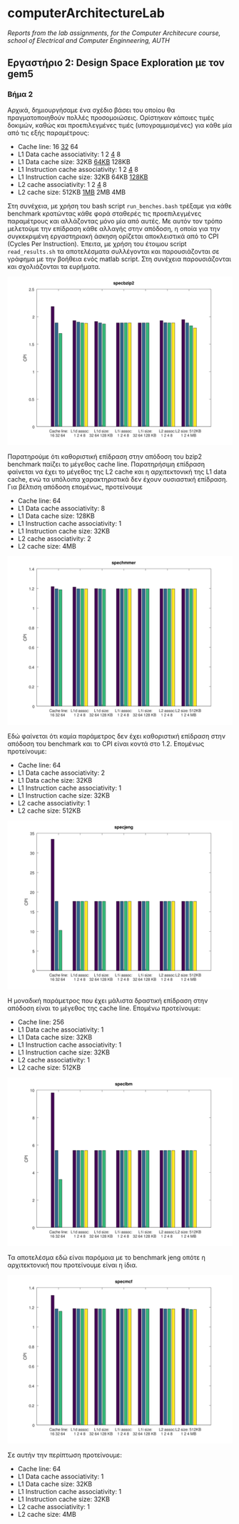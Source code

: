 # computerArchitectureLab
_Reports from the lab assignments, for the Computer Architecure course, school of Electrical and Computer Enginneering, AUTH_

## Εργαστήριο 2: Design Space Exploration με τον gem5

### Βήμα 2
Αρχικά, δημιουργήσαμε ένα σχέδιο βάσει του οποίου θα πραγματοποιηθούν πολλές προσομοιώσεις. Ορίστηκαν κάποιες τιμές δοκιμών, καθώς και προεπιλεγμένες τιμές (υπογραμμισμένες) για κάθε μία από τις εξής παραμέτρους:

* Cache line: 16 <ins>32</ins> 64
* L1 Data cache associativity: 1 2 <ins>4</ins> 8
* L1 Data cache size: 32KB <ins>64KB</ins> 128KB
* L1 Instruction cache associativity: 1 2 <ins>4</ins> 8
* L1 Instruction cache size: 32KB 64KB <ins>128KB</ins>
* L2 cache associativity: 1 2 <ins>4</ins> 8
* L2 cache size: 512KB <ins>1MB</ins> 2MB 4MB

Στη συνέχεια, με χρήση του bash script `run_benches.bash` τρέξαμε για κάθε benchmark κρατώντας κάθε φορά σταθερές τις προεπιλεγμένες παραμέτρους και αλλάζοντας μόνο μία από αυτές. Με αυτόν τον τρόπο μελετούμε την επίδραση κάθε αλλαγής στην απόδοση, η οποία για την συγκεκριμένη εργαστηριακή άσκηση ορίζεται αποκλειστικά από το CPI (Cycles Per Instruction). Έπειτα, με χρήση του έτοιμου script `read_results.sh` τα αποτελέσματα συλλέγονται και παρουσιάζονται σε γράφημα με την βοήθεια ενός matlab script. Στη συνέχεια παρουσιάζονται και σχολιάζονται τα ευρήματα.

![](specbzip2.svg)

Παρατηρούμε ότι καθοριστική επίδραση στην απόδοση του bzip2 benchmark παίζει το μέγεθος cache line. Παρατηρήσιμη επίδραση φαίνεται να έχει το μέγεθος της L2 cache και η αρχιτεκτονική της L1 data cache, ενώ τα υπόλοιπα χαρακτηριστικά δεν έχουν ουσιαστική επίδραση. Για βέλτιση απόδοση επομένως, προτείνουμε


* Cache line: 64
* L1 Data cache associativity: 8
* L1 Data cache size: 128KB
* L1 Instruction cache associativity: 1 
* L1 Instruction cache size: 32KB
* L2 cache associativity: 2 
* L2 cache size: 4MB

![](spechmmer.svg)

Εδώ φαίνεται ότι καμία παράμετρος δεν έχει καθοριστική επίδραση στην απόδοση του benchmark και το CPI είναι κοντά στο 1.2. Επομένως προτείνουμε:

* Cache line: 64
* L1 Data cache associativity: 2
* L1 Data cache size: 32KB
* L1 Instruction cache associativity: 1 
* L1 Instruction cache size: 32KB
* L2 cache associativity: 1 
* L2 cache size: 512KB

![](specjeng.svg)

Η μοναδική παράμετρος που έχει μάλιστα δραστική επίδραση στην απόδοση είναι το μέγεθος της cache line. Επομένω προτείνουμε:

* Cache line: 256
* L1 Data cache associativity: 1
* L1 Data cache size: 32KB
* L1 Instruction cache associativity: 1 
* L1 Instruction cache size: 32KB
* L2 cache associativity: 1 
* L2 cache size: 512KB

![](speclbm.svg)

Τα αποτελέσμα εδώ είναι παρόμοια με το benchmark jeng οπότε η αρχιτεκτονική που προτείνουμε είναι η ίδια.

![](specmcf.svg)

Σε αυτήν την περίπτωση προτείνουμε:
* Cache line: 64
* L1 Data cache associativity: 1
* L1 Data cache size: 32KB
* L1 Instruction cache associativity: 1 
* L1 Instruction cache size: 32KB
* L2 cache associativity: 1 
* L2 cache size: 4ΜΒ
